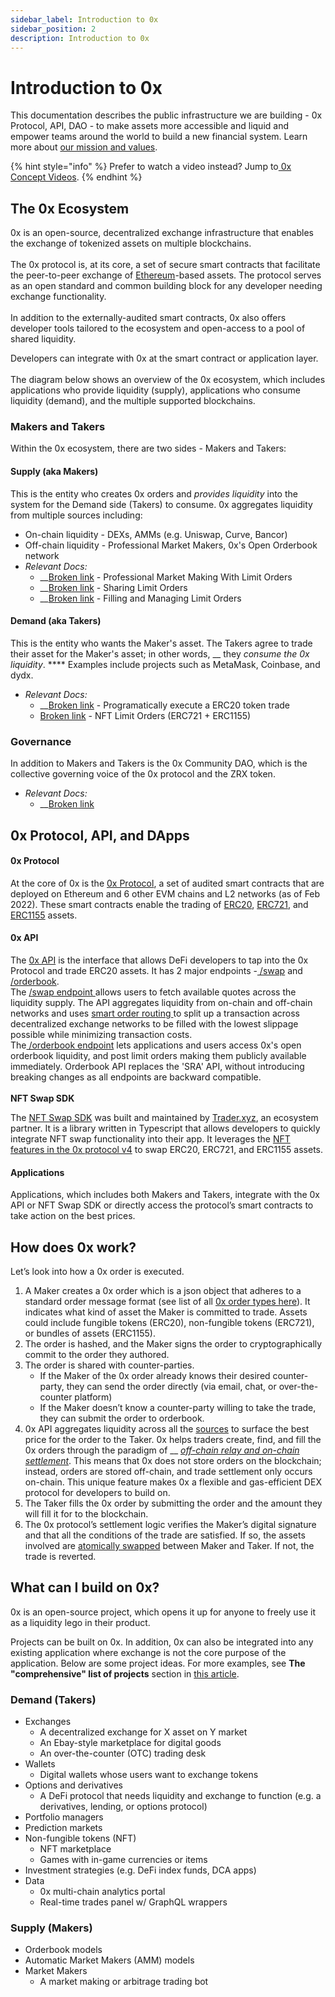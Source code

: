 ```yaml
---
sidebar_label: Introduction to 0x
sidebar_position: 2
description: Introduction to 0x
---
```



# Introduction to 0x

This documentation describes the public infrastructure we are building - 0x Protocol, API, DAO - to make assets more accessible and liquid and empower teams around the world to build a new financial system. Learn more about [our mission and values](https://0x.org/about/mission).&#x20;

{% hint style="info" %}
Prefer to watch a video instead? Jump to[ 0x Concept Videos](0x-concept-videos.md).&#x20;
{% endhint %}

## The 0x Ecosystem&#x20;

0x is an open-source, decentralized exchange infrastructure that enables the exchange of tokenized assets on multiple blockchains.\
\
The 0x protocol is, at its core, a set of secure smart contracts that facilitate the peer-to-peer exchange of [Ethereum](https://ethereum.org/en/)-based assets. The protocol serves as an open standard and common building block for any developer needing exchange functionality. \
\
In addition to the externally-audited smart contracts, 0x also offers developer tools tailored to the ecosystem and open-access to a pool of shared liquidity.

Developers can integrate with 0x at the smart contract or application layer.\
\
The diagram below shows an overview of the 0x ecosystem, which includes applications who provide liquidity (supply), applications who consume liquidity (demand), and the multiple supported blockchains.&#x20;


### Makers and Takers

Within the 0x ecosystem, there are two sides - Makers and Takers:&#x20;

#### **Supply (aka Makers)**

This is the entity who creates 0x orders and _provides liquidity_ into the system for the Demand side (Takers) to consume. 0x aggregates liquidity from multiple sources including:

* On-chain liquidity - DEXs, AMMs (e.g. Uniswap, Curve, Bancor)
* Off-chain liquidity - Professional Market Makers, 0x's Open Orderbook network
* _Relevant Docs:_
  * __[Broken link](broken-reference "mention") _-_ Professional Market Making With Limit Orders
  * __[Broken link](broken-reference "mention") _-_ Sharing Limit Orders
  * __[Broken link](broken-reference "mention") _-_ Filling and Managing Limit Orders

#### **Demand (aka Takers)**

This is the entity who wants the Maker's asset. The Takers agree to trade their asset for the Maker's asset; in other words, __ they _consume the 0x liquidity_. **** Examples include projects such as MetaMask, Coinbase, and dydx.

* _Relevant Docs:_
  * __[Broken link](broken-reference "mention") - Programatically execute a ERC20 token trade
  * [Broken link](broken-reference "mention") - NFT Limit Orders (ERC721 + ERC1155)

### **Governance**

In addition to Makers and Takers is the 0x Community DAO, which is the collective governing voice of the 0x protocol and the ZRX token.&#x20;

* _Relevant Docs:_&#x20;
  * __[Broken link](broken-reference "mention")

## 0x Protocol, API, and DApps


#### **0x Protocol**

At the core of 0x is the [0x Protocol](https://github.com/0xProject/protocol), a set of audited smart contracts that are deployed on Ethereum and 6 other EVM chains and L2 networks (as of Feb 2022). These smart contracts enable the trading of [ERC20](https://ethereum.org/en/developers/docs/standards/tokens/erc-20/), [ERC721](https://eips.ethereum.org/EIPS/eip-721), and [ERC1155](https://eips.ethereum.org/EIPS/eip-1155) assets.

#### **0x API**

The [0x API](https://github.com/0xProject/0x-api) is the interface that allows DeFi developers to tap into the 0x Protocol and trade ERC20 assets. It has 2 major endpoints -[ /swap](broken-reference) and [/orderbook](broken-reference). \
The [/swap endpoint ](broken-reference)allows users to fetch available quotes across the liquidity supply. The API aggregates liquidity from on-chain and off-chain networks and uses [smart order routing ](https://blog.0xproject.com/0x-apis-smart-order-routing-7af0195515e5)to split up a transaction across decentralized exchange networks to be filled with the lowest slippage possible while minimizing transaction costs. \
The[ /orderbook endpoint](broken-reference) lets applications and users access 0x's open orderbook liquidity, and post limit orders making them publicly available immediately. Orderbook API replaces the 'SRA' API, without introducing breaking changes as all endpoints are backward compatible.\
\
**NFT Swap SDK**

The [NFT Swap SDK](https://github.com/trader-xyz/nft-swap-sdk) was built and maintained by [Trader.xyz](https://trader.xyz/), an ecosystem partner. It is a  library written in Typescript that allows developers to quickly integrate NFT swap functionality into their app. It leverages the [NFT features in the 0x protocol v4](broken-reference) to swap ERC20, ERC721, and ERC1155 assets.&#x20;

#### **Applications**

Applications, which includes both Makers and Takers, integrate with the 0x API or NFT Swap SDK or directly access the protocol’s smart contracts to take action on the best prices.

## How does 0x work?

Let’s look into how a 0x order is executed.


1. A Maker creates a 0x order which is a json object that adheres to a standard order message format (see list of all [0x order types here](0x-cheat-sheet.md#0x-order-types)). It indicates what kind of asset the Maker is committed to trade. Assets could include fungible tokens (ERC20), non-fungible tokens (ERC721), or bundles of assets (ERC1155).
2. The order is hashed, and the Maker signs the order to cryptographically commit to the order they authored.
3. The order is shared with counter-parties.
   * If the Maker of the 0x order already knows their desired counter-party, they can send the order directly (via email, chat, or over-the-counter platform)
   * If the Maker doesn’t know a counter-party willing to take the trade, they can submit the order to orderbook.&#x20;
4. 0x API aggregates liquidity across all the [sources](introduction-to-0x.md#supply-aka-makers) to surface the best price for the order to the Taker. 0x helps traders create, find, and fill the 0x orders through the paradigm of __ [_off-chain relay and on-chain settlement_](../developer-resources/glossary.md#off-chain-relay-on-chain-settlement). This means that 0x does not store orders on the blockchain; instead, orders are stored off-chain, and trade settlement only occurs on-chain. This unique feature makes 0x a flexible and gas-efficient DEX protocol for developers to build on.
5. The Taker fills the 0x order by submitting the order and the amount they will fill it for to the blockchain.
6. The 0x protocol’s settlement logic verifies the Maker’s digital signature and that all the conditions of the trade are satisfied. If so, the assets involved are [atomically swapped](../developer-resources/glossary.md#atomically-swapped) between Maker and Taker. If not, the trade is reverted.

## What can I build on 0x?

0x is an open-source project, which opens it up for anyone to freely use it as a liquidity lego in their product.

Projects can be built on 0x. In addition, 0x can also be integrated into any existing application where exchange is not the core purpose of the application. Below are some project ideas. For more examples, see **The "comprehensive" list of projects** section in [this article](https://blog.0xproject.com/exploring-the-0x-defi-ecosystem-3afe70379be0).

### Demand (Takers)

* Exchanges
  * A decentralized exchange for X asset on Y market
  * An Ebay-style marketplace for digital goods
  * An over-the-counter (OTC) trading desk
* Wallets
  * Digital wallets whose users want to exchange tokens
* Options and derivatives
  * A DeFi protocol that needs liquidity and exchange to function (e.g. a derivatives, lending, or options protocol)
* Portfolio managers
* Prediction markets
* Non-fungible tokens (NFT)
  * NFT marketplace
  * Games with in-game currencies or items
* Investment strategies (e.g. DeFi index funds, DCA apps)
* Data
  * 0x multi-chain analytics portal
  * Real-time trades panel w/ GraphQL wrappers

### Supply (Makers)

* Orderbook models
* Automatic Market Makers (AMM) models
* Market Makers
  * A market making or arbitrage trading bot
